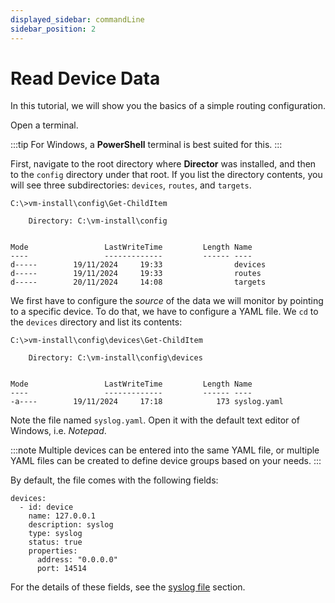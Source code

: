```yaml
---
displayed_sidebar: commandLine
sidebar_position: 2
---
```


# Read Device Data

In this tutorial, we will show you the basics of a simple routing configuration.

Open a terminal.

:::tip
For Windows, a **PowerShell** terminal is best suited for this.
:::


First, navigate to the root directory where **Director** was installed, and then to the `config` directory under that root. If you list the directory contents, you will see three subdirectories: `devices`, `routes`, and `targets`.

```CLI
C:\>vm-install\config\Get-ChildItem

    Directory: C:\vm-install\config


Mode                 LastWriteTime         Length Name
----                 -------------         ------ ----
d-----        19/11/2024     19:33                devices
d-----        19/11/2024     19:33                routes
d-----        20/11/2024     14:08                targets
```

We first have to configure the _source_ of the data we will monitor by pointing to a specific device. To do that, we have to configure a YAML file. We `cd` to the `devices` directory and list its contents:

```CLI
C:\>vm-install\config\devices\Get-ChildItem

    Directory: C:\vm-install\config\devices


Mode                 LastWriteTime         Length Name
----                 -------------         ------ ----
-a----        19/11/2024     17:18            173 syslog.yaml
```

Note the file named `syslog.yaml`. Open it with the default text editor of Windows, i.e. _Notepad_.

:::note
Multiple devices can be entered into the same YAML file, or multiple YAML files can be created to define device groups based on your needs.
:::

By default, the file comes with the following fields:

```Text
devices:
  - id: device
    name: 127.0.0.1
    description: syslog
    type: syslog
    status: true
    properties:
      address: "0.0.0.0"
      port: 14514
```

For the details of these fields, see the [syslog file](../../docu/tables/syslog-file.md) section.
